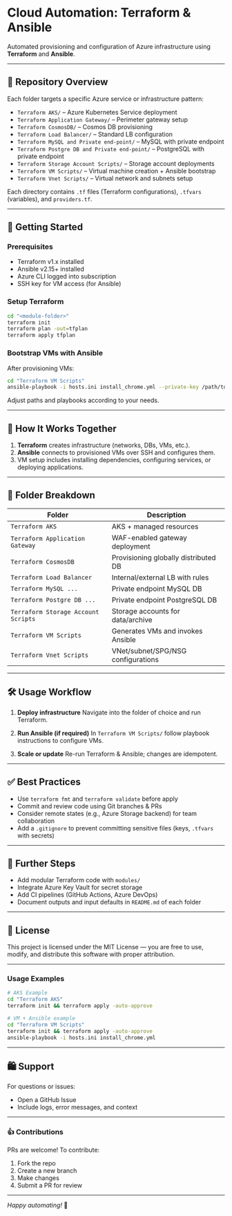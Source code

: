 # Cloud Automation: Terraform & Ansible

Automated provisioning and configuration of Azure infrastructure using **Terraform** and **Ansible**.

---

## 📂 Repository Overview

Each folder targets a specific Azure service or infrastructure pattern:

* `Terraform AKS/` – Azure Kubernetes Service deployment
* `Terraform Application Gateway/` – Perimeter gateway setup
* `Terraform CosmosDB/` – Cosmos DB provisioning
* `Terraform Load Balancer/` – Standard LB configuration
* `Terraform MySQL and Private end-point/` – MySQL with private endpoint
* `Terraform Postgre DB and Private end-point/` – PostgreSQL with private endpoint
* `Terraform Storage Account Scripts/` – Storage account deployments
* `Terraform VM Scripts/` – Virtual machine creation + Ansible bootstrap
* `Terraform Vnet Scripts/` – Virtual network and subnets setup

Each directory contains `.tf` files (Terraform configurations), `.tfvars` (variables), and `providers.tf`.

---

## 🚀 Getting Started

### Prerequisites

* Terraform v1.x installed
* Ansible v2.15+ installed
* Azure CLI logged into subscription
* SSH key for VM access (for Ansible)

### Setup Terraform

```bash
cd "<module-folder>"
terraform init
terraform plan -out=tfplan
terraform apply tfplan
```

### Bootstrap VMs with Ansible

After provisioning VMs:

```bash
cd "Terraform VM Scripts"
ansible-playbook -i hosts.ini install_chrome.yml --private-key /path/to/key
```

Adjust paths and playbooks according to your needs.

---

## 🧩 How It Works Together

1. **Terraform** creates infrastructure (networks, DBs, VMs, etc.).
2. **Ansible** connects to provisioned VMs over SSH and configures them.
3. VM setup includes installing dependencies, configuring services, or deploying applications.

---

## 🎯 Folder Breakdown

| Folder                              | Description                          |
| ----------------------------------- | ------------------------------------ |
| `Terraform AKS`                     | AKS + managed resources              |
| `Terraform Application Gateway`     | WAF-enabled gateway deployment       |
| `Terraform CosmosDB`                | Provisioning globally distributed DB |
| `Terraform Load Balancer`           | Internal/external LB with rules      |
| `Terraform MySQL ...`               | Private endpoint MySQL DB            |
| `Terraform Postgre DB ...`          | Private endpoint PostgreSQL DB       |
| `Terraform Storage Account Scripts` | Storage accounts for data/archive    |
| `Terraform VM Scripts`              | Generates VMs and invokes Ansible    |
| `Terraform Vnet Scripts`            | VNet/subnet/SPG/NSG configurations   |

---

## 🛠️ Usage Workflow

1. **Deploy infrastructure**
   Navigate into the folder of choice and run Terraform.

2. **Run Ansible (if required)**
   In `Terraform VM Scripts/` follow playbook instructions to configure VMs.

3. **Scale or update**
   Re-run Terraform & Ansible; changes are idempotent.

---

## ✅ Best Practices

* Use `terraform fmt` and `terraform validate` before apply
* Commit and review code using Git branches & PRs
* Consider remote states (e.g., Azure Storage backend) for team collaboration
* Add a `.gitignore` to prevent committing sensitive files (keys, `.tfvars` with secrets)

---

## 📘 Further Steps

* Add modular Terraform code with `modules/`
* Integrate Azure Key Vault for secret storage
* Add CI pipelines (GitHub Actions, Azure DevOps)
* Document outputs and input defaults in `README.md` of each folder

---

## 📝 License

This project is licensed under the MIT License — you are free to use, modify, and distribute this software with proper attribution.

---

### Usage Examples

```bash
# AKS Example
cd "Terraform AKS"
terraform init && terraform apply -auto-approve

# VM + Ansible example
cd "Terraform VM Scripts"
terraform init && terraform apply -auto-approve
ansible-playbook -i hosts.ini install_chrome.yml
```

---

## 🛍️ Support

For questions or issues:

* Open a GitHub Issue
* Include logs, error messages, and context

---

### 👍 Contributions

PRs are welcome! To contribute:

1. Fork the repo
2. Create a new branch
3. Make changes
4. Submit a PR for review

---

*Happy automating!* 🚀
